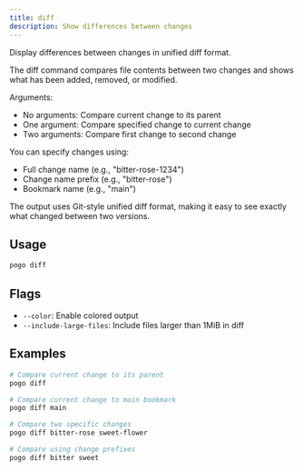 ```yaml
---
title: diff
description: Show differences between changes
---
```


Display differences between changes in unified diff format.

The diff command compares file contents between two changes and shows what has
been added, removed, or modified.

Arguments:
- No arguments: Compare current change to its parent
- One argument: Compare specified change to current change
- Two arguments: Compare first change to second change

You can specify changes using:
- Full change name (e.g., "bitter-rose-1234")
- Change name prefix (e.g., "bitter-rose")
- Bookmark name (e.g., "main")

The output uses Git-style unified diff format, making it easy to see exactly
what changed between two versions.

## Usage

```bash
pogo diff
```

## Flags

- `--color`: Enable colored output
- `--include-large-files`: Include files larger than 1MiB in diff

## Examples

```bash
# Compare current change to its parent
pogo diff

# Compare current change to main bookmark
pogo diff main

# Compare two specific changes
pogo diff bitter-rose sweet-flower

# Compare using change prefixes
pogo diff bitter sweet
```

